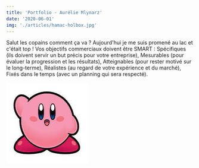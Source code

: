 ```yaml
---
title: 'Portfolio - Aurélie Mlynarz'
date: '2020-06-01'
img: './articles/hamac-holbox.jpg'
---
```

Salut les copains comment ça va ?
Aujourd'hui je me suis promené au lac et c'était top !
Vos objectifs commerciaux doivent être SMART :
Spécifiques (ils doivent servir un but précis pour votre entreprise),
Mesurables (pour évaluer la progression et les résultats),
Atteignables (pour rester motivé sur le long-terme),
Réalistes (au regard de votre expérience et du marché),
Fixés dans le temps (avec un planning qui sera respecté).  

![Kirby](./kirby.jpeg)
